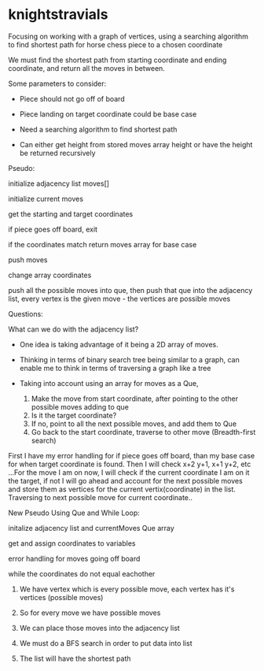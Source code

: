 # knightstravials
Focusing on working with a graph of vertices, using a searching algorithm to find shortest path for horse chess piece to a chosen coordinate

We must find the shortest path from starting coordinate and ending coordinate, and 
return all the moves in between. 

Some parameters to consider:
- Piece should not go off of board

- Piece landing on target coordinate could be base case

- Need a searching algorithm to find shortest path

- Can either get height from stored moves array height or
have the height be returned recursively

Pseudo:

initialize adjacency list moves[]

initialize current moves

get the starting and target 
coordinates

if piece goes off board, exit

if the coordinates match return moves array for base case

push moves

change array coordinates 


push all the possible moves into que,
then push that que into the adjacency list,
every vertex is the given move - the vertices are possible
moves
  
Questions:

What can we do with the adjacency list? 
  - One idea is taking advantage of it being a 2D array
  of moves. 

  - Thinking in terms of binary search tree being similar to a graph, can enable me to think in terms of traversing a 
  graph like a tree

  - Taking into account using an array for moves as a Que,
     
     1. Make the move from start coordinate, after
     pointing to the other possible moves adding to que
     2. Is it the target coordinate?
     3. If no, point to all the next possible
     moves, and add them to Que
     4. Go back to the start coordinate, traverse to other move
      (Breadth-first search)


 First I have my error handling for if piece goes off board, than my base case for when target coordinate is found. Then I will check x+2 y+1, x+1 y+2, etc ...For the move I am on now, I will check if the current coordinate I am on it the target, if not I will go ahead and account for the next possible moves and store them as vertices for the current vertix(coordinate) in the list. Traversing to next possible move for current coordinate..

New Pseudo Using Que and While Loop:

initalize adjacency list and currentMoves Que array

get and assign coordinates to variables

error handling for moves going off board

while the coordinates do not equal eachother


1. We have vertex which is every possible move, each vertex has
it's vertices (possible moves)

2. So for every move we have possible moves

3. We can place those moves into the adjacency list

4. We must do a BFS search in order to put data into list

5. The list will have the shortest path




  

  

  